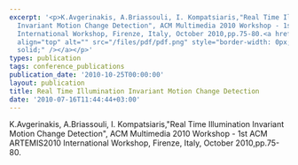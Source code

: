 ```yaml
---
excerpt: '<p>K.Avgerinakis, A.Briassouli, I. Kompatsiaris,"Real Time Illumination
  Invariant Motion Change Detection", ACM Multimedia 2010 Workshop - 1st ACM ARTEMIS2010
  International Workshop, Firenze, Italy, October 2010,pp.75-80.<a href="/files/Artemis_CD_realtime.pdf"><img
  align="top" alt="" src="/files/pdf/pdf.png" style="border-width: 0px; border-style:
  solid;" /></a></p>'
types: publication
tags: conference_publications
publication_date: '2010-10-25T00:00:00'
layout: publication
title: Real Time Illumination Invariant Motion Change Detection
date: '2010-07-16T11:44:44+03:00'
---
```

<p>K.Avgerinakis, A.Briassouli, I. Kompatsiaris,"Real Time Illumination Invariant Motion Change Detection", ACM Multimedia 2010 Workshop - 1st ACM ARTEMIS2010 International Workshop, Firenze, Italy, October 2010,pp.75-80.<a href="/files/Artemis_CD_realtime.pdf"><img align="top" alt="" src="/files/pdf/pdf.png" style="border-width: 0px; border-style: solid;" /></a></p>
